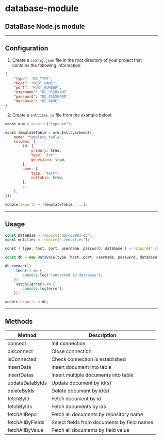 # database-module

## DataBase Node.js module

---

## Configuration

1. Create a `config.json` file in the root directory of your project that contains the following information:

```json
{
    "type": "DB_TYPE",
    "host": "HOST_NAME",
    "port": "PORT_NUMBER",
    "username": "DB_USERNAME",
    "password": "DB_PASSWORD",
    "database": "DB_NAME"
}
```

2. Create a `entities.js` file from the example below:

```js
const orm = require("typeorm");

const templateTable = orm.EntitySchema({
    name: "template_table",
    columns: {
        id: {
            primary: true,
            type: "int",
            generated: true,
        },
        name: {
            type: "text",
            nullable: true,
        },
        ...
    },
});

module.exports = [templateTable, ...];
```

---

## Usage

```js
const DataBase = require("darco2903-db");
const entities = require("./entities");

const { type, host, port, username, password, database } = require("./config.json");

const db = new DataBase(type, host, port, username, password, database, entities);

db.connect()
    .then(() => {
        console.log("Connected to database");
    })
    .catch((error) => {
        console.log(error);
    });

module.exports = db;
```

---

## Methods

| Method           | Description                                 |
| ---------------- | ------------------------------------------- |
| connect          | Init connection                             |
| disconnect       | Close connection                            |
| isConnected      | Check connection is established             |
| insertData       | Insert document into table                  |
| insertDatas      | Insert multiple documents into table        |
| updateDataByIds  | Update document by id(s)                    |
| deleteByIds      | Delete document by id(s)                    |
| fetchById        | Fetch document by id                        |
| fetchByIds       | Fetch documents by ids                      |
| fetchAllRepo     | Fetch all documents by repository name      |
| fetchAllByFields | Select fields from documents by field names |
| fetchAllByValue  | Fetch all documents by field value          |
